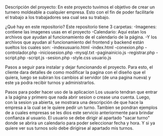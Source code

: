 Descripción del proyecto:
En este proyecto tuvimos el objetivo de crear un turnero moldeable a cualquier empresa. Esto con el fin de poder facilitarle el trabajo a los trabajadores sea cual sea su trabajo. 

¿Qué hay en este repositorio?
Este repositorio tiene 3 carpetas:
-Imagenes: contiene las imagenes usas en el proyecto
-Calendario: Aquí estan los archivos que ayudan al funcionamiento de el calendario de la página.
-Y los archivos que ayudan al funcionamiento del frontend y backend están sueltos los cuales son:
  -indexusuario.html
  -index.html
  -conexion.php
  -controlador.php
  -iniciosesion.php
  -mysql.txt
  -paginainicio.js
  -registrar.php
  -script.php
  -script.js
  -sesion.php
  -style.css
  usuario.js

Pasos a seguir para instalar y dejar funcionando el proyecto.
Para esto, el cliente dara detalles de como modificar la pagina con el diseño que el quiera, luego se subiran los cambios al servidor (de una pagina nueva) y este ya podra recibir turnos y administrarlos.

Pasos para poder hacer uso de la aplicacion
Los usuario tendran que entrar a la página y primero que nada abrir sesion o crease una cuenta. Luego, con la sesion ya abierta, se mostrara una descripción de que hace la empresa a la cual se le quiere pedir un turno. Tambien se pondran ejemplos de a cuales empresas se les dios este servicio anteriormente para brindar confianza al usuario. El usuario se debe dirigir al apartado "sacar turno" donde se abrira un calendario para poder seleccionar fecha y hora. Y si ya quiere ver sus turnos solo debe dirigirse al apartado mis turnos.
